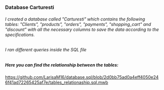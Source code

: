 ### Database Carturesti
###### I created a database called "Carturesti" which contains the following tables: "Clients", "products", "orders", "payments", "shopping_cart" and "discount" with all the necessary columns to save the data according to the specifications. 
###### I ran different queries inside the SQL file


##### Here you can find the relationship between the tables:



https://github.com/LarisaM16/database.sql/blob/2d0bb75ad0a4eff4050e246f41ad72265425af7e/tables_relationaship.sql.mwb
